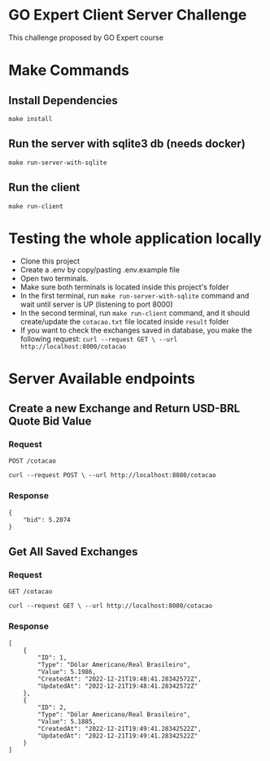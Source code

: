 # GO Expert Client Server Challenge

This challenge proposed by GO Expert course

# Make Commands

## Install Dependencies

    make install

## Run the server with sqlite3 db (needs docker)

    make run-server-with-sqlite

## Run the client

    make run-client

# Testing the whole application locally

- Clone this project
- Create a .env by copy/pasting .env.example file
- Open two terminals.
- Make sure both terminals is located inside this project's folder
- In the first terminal, run `make run-server-with-sqlite` command and wait until server is UP (listening to port 8000)
- In the second terminal, run `make run-client` command, and it should create/update the `cotacao.txt` file located inside `result` folder
- If you want to check the exchanges saved in database, you make the following request:
`
  curl --request GET \
  --url http://localhost:8000/cotacao
`

# Server Available endpoints

## Create a new Exchange and Return USD-BRL Quote Bid Value

### Request

`POST /cotacao`

    curl --request POST \ --url http://localhost:8080/cotacao

### Response

    {
        "bid": 5.2074
    }

## Get All Saved Exchanges

### Request

`GET /cotacao`

    curl --request GET \ --url http://localhost:8080/cotacao

### Response

    [
	    {
		    "ID": 1,
		    "Type": "Dólar Americano/Real Brasileiro",
		    "Value": 5.1986,
		    "CreatedAt": "2022-12-21T19:48:41.28342572Z",
		    "UpdatedAt": "2022-12-21T19:48:41.28342572Z"
	    },
        {
            "ID": 2,
            "Type": "Dólar Americano/Real Brasileiro",
            "Value": 5.1885,
            "CreatedAt": "2022-12-21T19:49:41.28342522Z",
            "UpdatedAt": "2022-12-21T19:49:41.28342522Z"
        }
    ]
